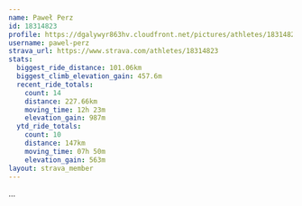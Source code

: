 ```yaml
---
name: Paweł Perz
id: 18314823
profile: https://dgalywyr863hv.cloudfront.net/pictures/athletes/18314823/5244308/1/large.jpg
username: pawel-perz
strava_url: https://www.strava.com/athletes/18314823
stats:
  biggest_ride_distance: 101.06km
  biggest_climb_elevation_gain: 457.6m
  recent_ride_totals:
    count: 14
    distance: 227.66km
    moving_time: 12h 23m
    elevation_gain: 987m
  ytd_ride_totals:
    count: 10
    distance: 147km
    moving_time: 07h 50m
    elevation_gain: 563m
layout: strava_member
--- 
```

...
